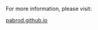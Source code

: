 For more information, please visit:

[pabrod.github.io](https://pabrod.github.io/intro-to-pdes-en.html)
